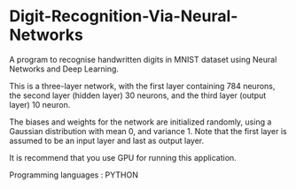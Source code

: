 # Digit-Recognition-Via-Neural-Networks
A program to recognise handwritten digits in MNIST dataset using Neural Networks and Deep Learning.

This is a three-layer network, with the first layer containing 784 neurons, the second layer (hidden layer) 30 neurons,
and the third layer (output layer) 10 neuron.

The biases and weights for the network are initialized randomly, using a Gaussian distribution with mean 0, and variance 1.
Note that the first layer is assumed to be an input layer and last as output layer.

It is recommend that you use GPU for running this application.

Programming languages : PYTHON
